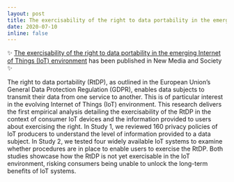 ```yaml
---
layout: post
title: The exercisability of the right to data portability in the emerging Internet of Things (IoT) environment - is published.
date: 2020-07-10
inline: false
---
```


:sparkles: [The exercisability of the right to data portability in the emerging Internet of Things (IoT) environment](https://journals.sagepub.com/doi/10.1177/1461444820934033) has been published in New Media and Society :sparkles:

The right to data portability (RtDP), as outlined in the European Union’s General Data Protection Regulation (GDPR), enables data subjects to transmit their data from one service to another. This is of particular interest in the evolving Internet of Things (IoT) environment. This research delivers the first empirical analysis detailing the exercisability of the RtDP in the context of consumer IoT devices and the information provided to users about exercising the right. In Study 1, we reviewed 160 privacy policies of IoT producers to understand the level of information provided to a data subject. In Study 2, we tested four widely available IoT systems to examine whether procedures are in place to enable users to exercise the RtDP. Both studies showcase how the RtDP is not yet exercisable in the IoT environment, risking consumers being unable to unlock the long-term benefits of IoT systems.
